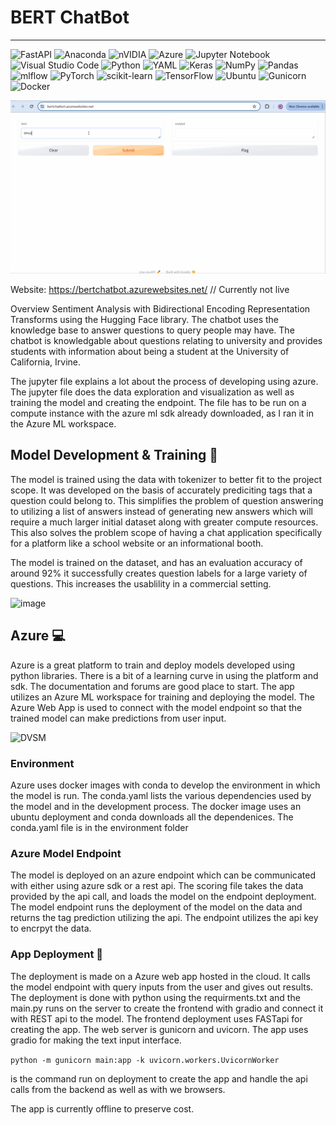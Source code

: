 # BERT ChatBot
--------------------------------------------------------------

![FastAPI](https://img.shields.io/badge/FastAPI-005571?style=for-the-badge&logo=fastapi)
![Anaconda](https://img.shields.io/badge/Anaconda-%2344A833.svg?style=for-the-badge&logo=anaconda&logoColor=white)
![nVIDIA](https://img.shields.io/badge/nVIDIA-%2376B900.svg?style=for-the-badge&logo=nVIDIA&logoColor=white)
![Azure](https://img.shields.io/badge/azure-%230072C6.svg?style=for-the-badge&logo=microsoftazure&logoColor=white)
![Jupyter Notebook](https://img.shields.io/badge/jupyter-%23FA0F00.svg?style=for-the-badge&logo=jupyter&logoColor=white)
![Visual Studio Code](https://img.shields.io/badge/Visual%20Studio%20Code-0078d7.svg?style=for-the-badge&logo=visual-studio-code&logoColor=white)
![Python](https://img.shields.io/badge/python-3670A0?style=for-the-badge&logo=python&logoColor=ffdd54)
![YAML](https://img.shields.io/badge/yaml-%23ffffff.svg?style=for-the-badge&logo=yaml&logoColor=151515)
![Keras](https://img.shields.io/badge/Keras-%23D00000.svg?style=for-the-badge&logo=Keras&logoColor=white)
![NumPy](https://img.shields.io/badge/numpy-%23013243.svg?style=for-the-badge&logo=numpy&logoColor=white)
![Pandas](https://img.shields.io/badge/pandas-%23150458.svg?style=for-the-badge&logo=pandas&logoColor=white)
![mlflow](https://img.shields.io/badge/mlflow-%23d9ead3.svg?style=for-the-badge&logo=numpy&logoColor=blue)
![PyTorch](https://img.shields.io/badge/PyTorch-%23EE4C2C.svg?style=for-the-badge&logo=PyTorch&logoColor=white)
![scikit-learn](https://img.shields.io/badge/scikit--learn-%23F7931E.svg?style=for-the-badge&logo=scikit-learn&logoColor=white)
![TensorFlow](https://img.shields.io/badge/TensorFlow-%23FF6F00.svg?style=for-the-badge&logo=TensorFlow&logoColor=white)
![Ubuntu](https://img.shields.io/badge/Ubuntu-E95420?style=for-the-badge&logo=ubuntu&logoColor=white)
![Gunicorn](https://img.shields.io/badge/gunicorn-%298729.svg?style=for-the-badge&logo=gunicorn&logoColor=white)
![Docker](https://img.shields.io/badge/docker-%230db7ed.svg?style=for-the-badge&logo=docker&logoColor=white)



![](https://github.com/TanushGo/BertChatBot/blob/main/assets/Github_video.gif)

Website: <https://bertchatbot.azurewebsites.net/>
// Currently not live

Overview
Sentiment Analysis with Bidirectional Encoding Representation Transforms using the Hugging Face library. The chatbot uses the knowledge base to answer questions to query people may have. The chatbot is knowledgable about questions relating to university and provides students with information about being a student at the University of California, Irvine.

The jupyter file explains a lot about the process of developing using azure. The jupyter file does the data exploration and visualization as well as training the model and creating the endpoint. The file has to be run on a compute instance with the azure ml sdk already downloaded, as I ran it in the Azure ML workspace. 

## Model Development & Training :notebook_with_decorative_cover:
The model is trained using the data with tokenizer to better fit to the project scope. It was developed on the basis of accurately prediciting tags that a question could belong to. This simplifies the problem of question answering to utilizing a list of answers instead of generating new answers which will require a much larger initial dataset along with greater compute resources. This also solves the problem scope of having a chat application specifically for a platform like a school website or an informational booth. 

The model is trained on the dataset, and has an evaluation accuracy of around 92% it successfully creates question labels for a large variety of questions. This increases the usablility in a commercial setting. 


![image](https://github.com/TanushGo/BertChatBot/assets/94217537/5d5cbf2f-5e83-418a-8e50-41db52345f61)

## Azure :computer:
Azure is a great platform to train and deploy models developed using python libraries. There is a bit of a learning curve in using the platform and sdk. The documentation and forums are good place to start. The app utilizes an Azure ML workspace for training and deploying the model. The Azure Web App is used to connect with the model endpoint so that the trained model can make predictions from user input. 


![DVSM](https://github.com/TanushGo/BertChatBot/assets/94217537/6c933bc2-5666-497b-beaa-0d588630972f)

### Environment
Azure uses docker images with conda to develop the environment in which the model is run. The conda.yaml lists the various dependencies used by the model and in the development process. The docker image uses an ubuntu deployment and conda downloads all the dependenices. The conda.yaml file is in the environment folder



### Azure Model Endpoint
The model is deployed on an azure endpoint which can be communicated with either using azure sdk or a rest api. The scoring file takes the data provided by the api call, and loads the model on the endpoint deployment. The model endpoint runs the deployment of the model on the data and returns the tag prediction utilizing the api. The endpoint utilizes the api key to encrpyt the data. 


### App Deployment :satellite:
The deployment is made on a Azure web app hosted in the cloud. It calls the model endpoint with query inputs from the user and gives out results. The deployment is done with python using the requirments.txt and the main.py runs on the server to create the frontend with gradio and connect it with REST api to the model. The frontend deployment uses FASTapi for creating the app. The web server is gunicorn and uvicorn. The app uses gradio for making the text input interface.

`python -m gunicorn main:app -k uvicorn.workers.UvicornWorker` 

is the command run on deployment to create the app and handle the api calls from the backend as well as with we browsers. 


The app is currently offline to preserve cost. 
